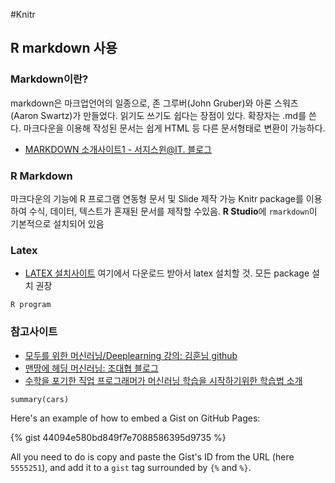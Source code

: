 #Knitr
## R markdown 사용
### Markdown이란?
markdown은 마크업언어의 일종으로, 존 그루버(John Gruber)와 아론 스워츠 (Aaron Swartz)가 만들었다. 읽기도 쓰기도 쉽다는 장점이 있다. 확장자는 .md를 쓴다. 마크다운을 이용해 작성된 문서는 쉽게 HTML 등 다른 문서형태로 변환이 가능하다. 
- [MARKDOWN 소개사이트1 - 서지스윈@IT. 블로그](http://sergeswin.com/1013)

### R Markdown 
마크다운의 기능에 R 프로그램 연동형 문서 및 Slide 제작 가능
Knitr package를 이용하여 수식, 데이터, 텍스트가 혼재된 문서를 제작할 수있음. 
**R Studio**에 `rmarkdown`이 기본적으로 설치되어 있음

### Latex
- [LATEX 설치사이트](http://www.ktug.org) 여기에서 다운로드 받아서 latex 설치할 것. 모든 package 설치 권장

```
R program
```

### 참고사이트
- [모두를 위한 머신러닝/Deeplearning 강의: 김훈님 github](https://hunkim.github.io/ml/)
- [맨땅에 헤딩 머신러닝: 조대협 블로그](http://bcho.tistory.com/966)
- [수학을 포기한 직업 프로그래머가 머신러닝 학습을 시작하기위한 학습법 소개](http://www.moreagile.net/2015/05/how-to-start-machine-learning-study.html)

<script src="https://gist.github.com/smmyoung/44094e580bd849f7e7088586395d9735.js"></script>

```{r cars}
summary(cars)
```


Here's an example of how to embed a Gist on GitHub Pages:

{% gist 44094e580bd849f7e7088586395d9735 %}

All you need to do is copy and paste the Gist's ID from the URL (here `5555251`), and add it to a `gist` tag surrounded by `{%` and `%}`.
